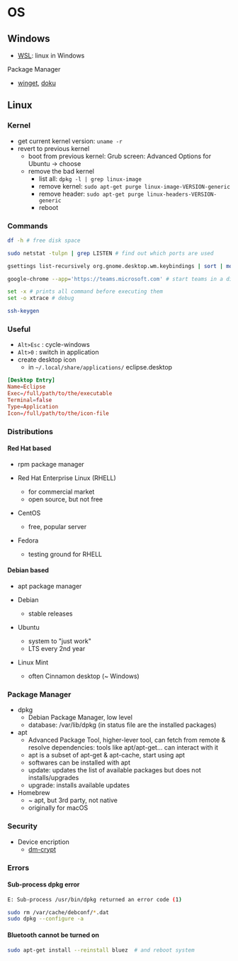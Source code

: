 # OS

## Windows

- [WSL](https://en.wikipedia.org/wiki/Windows_Subsystem_for_Linux): linux in Windows

Package Manager

- [winget](https://github.com/microsoft/winget-cli), [doku](https://docs.microsoft.com/en-us/windows/package-manager/)

## Linux

### Kernel

- get current kernel version: `uname -r`
- revert to previous kernel
  - boot from previous kernel: Grub screen: Advanced Options for Ubuntu -> choose
  - remove the bad kernel
    - list all: `dpkg -l | grep linux-image`
    - remove kernel: `sudo apt-get purge linux-image-VERSION-generic`
    - remove header: `sudo apt-get purge linux-headers-VERSION-generic`
    - reboot

### Commands

```bash
df -h # free disk space

sudo netstat -tulpn | grep LISTEN # find out which ports are used

gsettings list-recursively org.gnome.desktop.wm.keybindings | sort | more # list key-bindings

google-chrome --app='https://teams.microsoft.com' # start teams in a different window

set -x # prints all command before executing them
set -o xtrace # debug

ssh-keygen
```

### Useful

- `Alt>Esc` : cycle-windows
- `Alt>0` : switch in application
- create desktop icon
  - in `~/.local/share/applications/` eclipse.desktop

``` conf
[Desktop Entry]
Name=Eclipse
Exec=/full/path/to/the/executable
Terminal=false
Type=Application
Icon=/full/path/to/the/icon-file
```

### Distributions

#### Red Hat based

- rpm package manager

- Red Hat Enterprise Linux (RHELL)
  - for commercial market
  - open source, but not free
- CentOS
  - free, popular server
- Fedora
  - testing ground for RHELL

#### Debian based

- apt package manager

- Debian
  - stable releases
- Ubuntu
  - system to "just work"
  - LTS every 2nd year
- Linux Mint
  - often Cinnamon desktop (~ Windows)

### Package Manager

- dpkg
  - Debian Package Manager, low level
  - database: /var/lib/dpkg (in status file are the installed packages)
- apt
  - Advanced Package Tool, higher-lever tool, can fetch from remote & resolve dependencies: tools like apt/apt-get... can interact with it
  - apt is a subset of apt-get & apt-cache, start using apt
  - softwares can be installed with apt
  - update: updates the list of available packages but does not installs/upgrades
  - upgrade: installs available updates
- Homebrew
  - ~ apt, but 3rd party, not native
  - originally for macOS
  
### Security

- Device encription
  - [dm-crypt](https://wiki.archlinux.org/index.php/Dm-crypt/Device_encryption)

### Errors

#### Sub-process dpkg error

```bash
E: Sub-process /usr/bin/dpkg returned an error code (1)

sudo rm /var/cache/debconf/*.dat
sudo dpkg --configure -a
```

#### Bluetooth cannot be turned on

```bash
sudo apt-get install --reinstall bluez  # and reboot system
```
